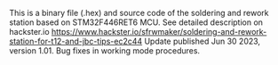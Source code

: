 This is a binary file (.hex) and source code of the soldering and rework station based on STM32F446RET6 MCU.
See detailed description on hackster.io https://www.hackster.io/sfrwmaker/soldering-and-rework-station-for-t12-and-jbc-tips-ec2c44
Update published Jun 30 2023, version 1.01. Bug fixes in working mode procedures.
